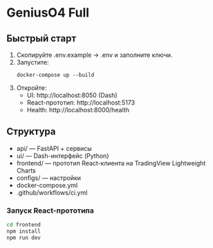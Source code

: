 # GeniusO4 Full

## Быстрый старт

1. Скопируйте .env.example → .env и заполните ключи.
2. Запустите:
   ```
   docker-compose up --build
   ```
3. Откройте:
   - UI: http://localhost:8050 (Dash)
   - React-прототип: http://localhost:5173
   - Health: http://localhost:8000/health

## Структура

- api/       — FastAPI + сервисы
- ui/        — Dash-интерфейс (Python)
- frontend/  — прототип React-клиента на TradingView Lightweight Charts
- configs/   — настройки
- docker-compose.yml
- .github/workflows/ci.yml

### Запуск React-прототипа

```bash
cd frontend
npm install
npm run dev
```
